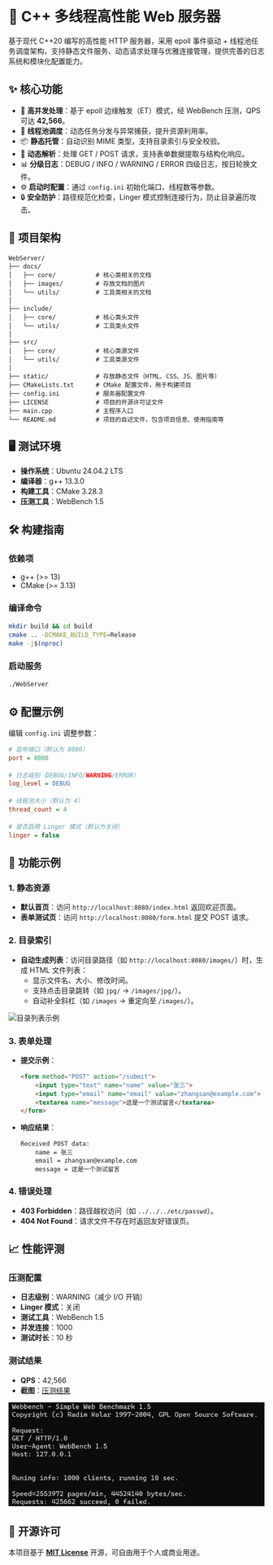 # 🚀 C++ 多线程高性能 Web 服务器

基于现代 C++20 编写的高性能 HTTP 服务器，采用 epoll 事件驱动 + 线程池任务调度架构，支持静态文件服务、动态请求处理与优雅连接管理，提供完善的日志系统和模块化配置能力。

## ✨ 核心功能

- 🚄 **高并发处理**：基于 epoll 边缘触发（ET）模式，经 WebBench 压测，QPS 可达 **42,566**。
- 🧰 **线程池调度**：动态任务分发与异常捕获，提升资源利用率。
- 📦 **静态托管**：自动识别 MIME 类型，支持目录索引与安全校验。
- 📝 **动态解析**：处理 GET / POST 请求，支持表单数据提取与结构化响应。
- 📊 **分级日志**：DEBUG / INFO / WARNING / ERROR 四级日志，按日轮换文件。
- ⚙️ **启动时配置**：通过 `config.ini` 初始化端口、线程数等参数。
- 🔒 **安全防护**：路径规范化检查，Linger 模式控制连接行为，防止目录遍历攻击。

## 📂 项目架构

```
WebServer/
├── docs/
│   ├── core/           # 核心类相关的文档
│   ├── images/         # 存放文档的图片
│   └── utils/          # 工具类相关的文档
│
├── include/
│   ├── core/           # 核心类头文件
│   └── utils/          # 工具类头文件
│
├── src/
│   ├── core/           # 核心类源文件
│   └── utils/          # 工具类源文件
│
├── static/             # 存放静态文件（HTML、CSS、JS、图片等）
├── CMakeLists.txt      # CMake 配置文件，用于构建项目
├── config.ini          # 服务器配置文件
├── LICENSE             # 项目的开源许可证文件
├── main.cpp            # 主程序入口
└── README.md           # 项目的自述文件，包含项目信息、使用指南等
```

## 🖥️ 测试环境

- **操作系统**：Ubuntu 24.04.2 LTS
- **编译器**：g++ 13.3.0
- **构建工具**：CMake 3.28.3
- **压测工具**：WebBench 1.5

## 🛠️ 构建指南

### 依赖项
- g++ (>= 13)
- CMake (>= 3.13)

### 编译命令
```bash
mkdir build && cd build
cmake .. -DCMAKE_BUILD_TYPE=Release
make -j$(nproc)
```

### 启动服务
```bash
./WebServer
```

## ⚙️ 配置示例

编辑 `config.ini` 调整参数：

```ini
# 监听端口（默认为 8080）
port = 8080

# 日志级别（DEBUG/INFO/WARNING/ERROR）
log_level = DEBUG

# 线程池大小（默认为 4）
thread_count = 4

# 是否启用 Linger 模式（默认为关闭）
linger = false
```

## 🌟 功能示例

### 1. 静态资源
- **默认首页**：访问 `http://localhost:8080/index.html` 返回欢迎页面。
- **表单测试页**：访问 `http://localhost:8080/form.html` 提交 POST 请求。

### 2. 目录索引
- **自动生成列表**：访问目录路径（如 `http://localhost:8080/images/`）时，生成 HTML 文件列表：
  - 显示文件名、大小、修改时间。
  - 支持点击目录跳转（如 `jpg/` -> `/images/jpg/`）。
  - 自动补全斜杠（如 `/images` -> 重定向至 `/images/`）。

![目录列表示例](./docs/images/directory_listing.png)

### 3. 表单处理
- **提交示例**：
  ```html
  <form method="POST" action="/submit">
      <input type="text" name="name" value="张三">
      <input type="email" name="email" value="zhangsan@example.com">
      <textarea name="message">这是一个测试留言</textarea>
  </form>
  ```
- **响应结果**：
  ```plaintext
  Received POST data:
      name = 张三
      email = zhangsan@example.com
      message = 这是一个测试留言
  ```

### 4. 错误处理
- **403 Forbidden**：路径越权访问（如 `../../../etc/passwd`）。
- **404 Not Found**：请求文件不存在时返回友好错误页。

## 📈 性能评测

### 压测配置
- **日志级别**：WARNING（减少 I/O 开销）
- **Linger 模式**：关闭
- **测试工具**：WebBench 1.5
- **并发连接**：1000
- **测试时长**：10 秒

### 测试结果
- **QPS**：42,566
- **截图**：[压测结果](./docs/images/webbench_result.png)

![压测截图](./docs/images/webbench_result.png)

## 📄 开源许可

本项目基于 **[MIT License](./LICENSE)** 开源，可自由用于个人或商业用途。
